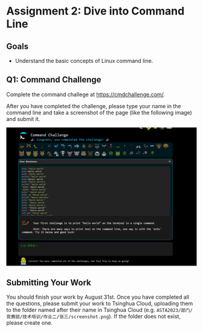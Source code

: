 # Assignment 2: Dive into Command Line

## Goals

- Understand the basic concepts of Linux command line.

## Q1: Command Challenge

Complete the command challege at <https://cmdchallenge.com/>.

After you have completed the challenge, please type your name in the command line and take a screenshot of the page (like the following image) and submit it.

![screenshot](img/2_screenshot.png)

## Submitting Your Work

You should finish your work by August 31st. Once you have completed all the questions, please submit your work to Tsinghua Cloud, uploading them to the folder named after their name in Tsinghua Cloud (e.g. `ASTA2023/部门/竞赛部/技术培训/作业二/张三/screenshot.png`). If the folder does not exist, please create one.
